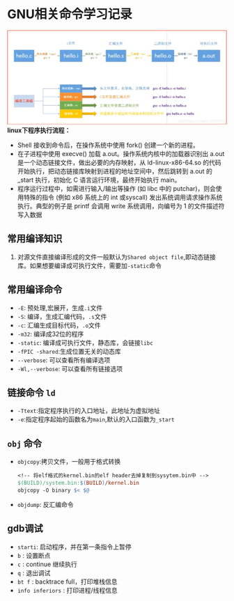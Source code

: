 # GNU相关命令学习记录
![](/image/20191102195053346.png)
**linux下程序执行流程：**
 - Shell 接收到命令后，在操作系统中使用 fork() 创建一个新的进程。
 - 在子进程中使用 execve() 加载 a.out。操作系统内核中的加载器识别出 a.out 是一个动态链接文件，做出必要的内存映射，从 ld-linux-x86-64.so 的代码开始执行，把动态链接库映射到进程的地址空间中，然后跳转到 a.out 的 _start 执行，初始化 C 语言运行环境，最终开始执行 main。
 - 程序运行过程中，如需进行输入/输出等操作 (如 libc 中的 putchar)，则会使用特殊的指令 (例如 x86 系统上的 int 或syscall) 发出系统调用请求操作系统执行。典型的例子是 printf 会调用 write 系统调用，向编号为 1 的文件描述符写入数据
## 常用编译知识
1. 对源文件直接编译形成的文件一般默认为`Shared object file`,即动态链接库。如果想要编译成可执行文件，需要加`-static`命令
## 常用编译命令
 - `-E`: 预处理,宏展开，生成`.i`文件
 - `-S`: 编译，生成汇编代码，`.s`文件
 - `-c`: 汇编生成目标代码，`.o`文件
 - `-m32`: 编译成32位的程序
 - `-static`: 编译成可执行文件，静态库，会链接`libc`
 - `-fPIC -shared`:生成位置无关的动态库
 - `--verbose`: 可以查看所有编译选项
 - `-Wl,--verbose`: 可以查看所有链接选项
## 链接命令 `ld`
 - `-Ttext`:指定程序执行的入口地址，此地址为虚拟地址
 - `-e`:指定程序起始的函数名为`main`,默认的入口函数为`_start`
## `obj` 命令
- `objcopy`:拷贝文件，一般用于格式转换
    ```makefile
    <!-- 将elf格式的kernel.bin的elf header去掉复制到sysytem.bin中 -->
    $(BUILD)/system.bin:$(BUILD)/kernel.bin
	objcopy -O binary $< $@
    ```
- `objdump`: 反汇编命令
## gdb调试
 - `starti`: 启动程序，并在第一条指令上暂停
 - `b` : 设置断点
 - `c` : continue 继续执行
 - `q` : 退出调试
 - `bt f` :  backtrace full，打印堆栈信息
 - `info inferiors` :  打印进程/线程信息